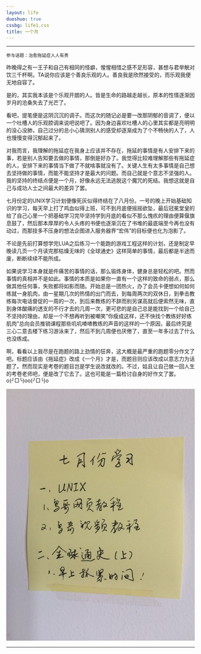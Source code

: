 ```yaml
---
layout: life
duoshuo: true
cssbg: life1.css
title: 一个月
---
```


----------
	参与话题：治愈拖延症人人有责

昨晚得之有一王子和自己有相同的怪癖，惺惺相惜之感不足形容，甚想与君举觥对饮三千杯啊。TA说你应该是个善良乐观的人。善良我是欣然接受的，而乐观我便无地自容了。

是的，其实我本该是个乐观开朗的人。皆是生命的路越走越长，原本的性情逐渐因岁月的沧桑失去了光芒了。

看吧，提笔便是这阴沉沉的调子。而这次的随记必是要一改那阴郁的音调了，便以一个吐槽人的乐观腔调来说吧说吧了。因为身边喜欢吐槽人的心里其实都是亮明明的没心没肺，自己过分的总小心猜测别人的感受却逐渐成为了个不畅快的人了，人也慢慢变得沉郁起来了。

对我而言，我理解的拖延症在我身上应该并不存在，拖延的事情是有人安排下来的事，若是别人告知要去做的事情，那倒是好办了。我觉得比较难理解那些有拖延症的人，安排下来的事情当下做了不就啥事就没有了。关键人生有太多事情是自己想去坚持做的事情，而能不能坚持才是最大的问题。而自己就是个意志不坚强的人。我的坚持的终结点便是一个月，好像永远无法逃脱这个魔咒的死结。我想这就是自己与成功人士之间最大的差异了罢。

七月份定的UNIX学习计划便像死灰似得终结在了八月份。一号的晚上开始基础知识的学习，每天早上打了鸡血似得上班，可不到月底便摇摇欲坠，最后冠冕堂皇的给了自己心里一个把基础学习完毕坚持学到月底的看似不那么愧疚的理由便算偃旗息鼓了，然后那本厚厚的令人头疼的书便也逐渐沉在了书堆的最底端至今再也没有动过，而那技多不压身的想法企图进入服务器界“宏伟”的目标便也化为泡影了。

不论是先前打算想学完LUA之后练习一个能跑的游戏工程这样的计划，还是制定早晚读几页一个月读完那枯燥无味的《全球通史》这样简单的事情，最后都是半途而废，断断续续不能所成。

如果说学习本身就是件痛苦的事情的话，那么锻炼身体，健身总是轻松的吧。然而事情的真相并不是如此。事情的本质是如果你一直有一个这样的致命的弱点，那么做其他任何事，失败都将如影而随。开始总是一团热火，办了会员卡便想如何如何练就一身肌肉，由一星期几次的热情的出门而去，到每周两次的双休日，到拳击教练每次电话督促的一周的一次，到后来教练的不辞而别另谋高就后便索然无味，直到身体酸痛的透支的不行才去的几周一次，更可悲的是自己总是能找到一个给自己不坚持的理由，却是一个不想再听到被嘲笑”你瘦成这样，还不快找个教练好好练肌肉”总向会员推销课程那些叽叽喳喳教练的声音的这样的一个原因，最后终究是三心二意去楼下练习游泳来了，然后不到几周便也厌倦了，直至一年多过去了什么也没练成。

啊，看看以上我尽是在跑题的路上劲情的狂奔，这大概是最严重的跑题零分作文了吧。标题应该由《拖延症》改成《一个月》才是，而题目则应该改成以意志力为话题了。然而现实是考卷的题目岂是学生说改就改的。不过，姑且让自己做一回人生的考卷老师吧，便是改了它去了。这也可能是一篇检讨自身的好作文了罢。
o(╯□╰)oo(╯□╰)o

![](/images/lifeRes/7.jpg)




---------

